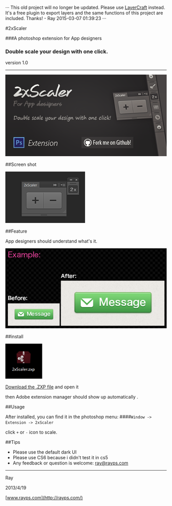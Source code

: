 ···
  This old project will no longer be updated.
  Please use [LayerCraft](http://lab.rayps.com/lc/) instead.
  It's a free plugin to export layers and the same functions of this project are included.
  Thanks!
                  - Ray 2015-03-07 01:39:23
···




#2xScaler

###A photoshop extension for App designers

### Double scale your design with one click.

version 1.0

---

![](README.img/1.png)

##Screen shot

![](README.img/3.png)


##Feature

App designers should understand what's it.

![](README.img/2.png)


##install

![](README.img/4.png)

[Download the .ZXP file](2xScaler.zxp) and open it

then Adobe extension manager should show up automatically .

##Usage

After installed, you can find it in the photoshop menu:
####` Window -> Extension -> 2xScaler `


click `+`	or	`-` icon to scale.

##Tips

* Please use the default dark UI
* Please use CS6 because i didn't test it in cs5
* Any feedback or question is welcome: ray@rayps.com

---

Ray

2013/4/19

[www.rayps.com](http://rayps.com/)
